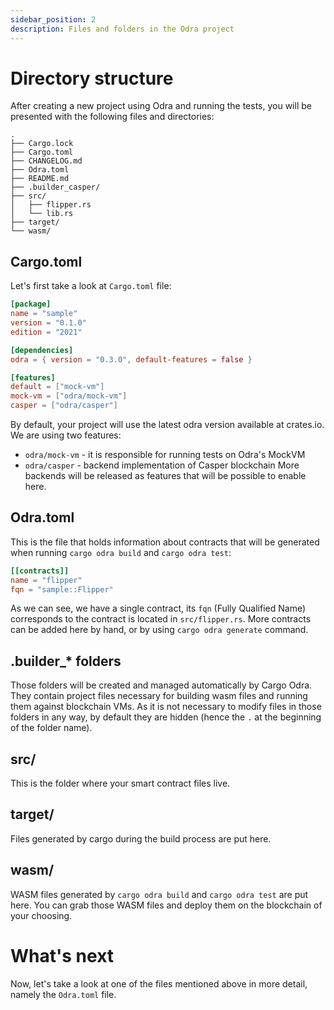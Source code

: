 ```yaml
---
sidebar_position: 2
description: Files and folders in the Odra project
---
```


# Directory structure

After creating a new project using Odra and running the tests, you will be presented with the
following files and directories:

```
.
├── Cargo.lock
├── Cargo.toml
├── CHANGELOG.md
├── Odra.toml
├── README.md
├── .builder_casper/
├── src/
│   ├── flipper.rs
│   └── lib.rs
├── target/
└── wasm/
```

## Cargo.toml
Let's first take a look at `Cargo.toml` file:

```toml
[package]
name = "sample"
version = "0.1.0"
edition = "2021"

[dependencies]
odra = { version = "0.3.0", default-features = false }

[features]
default = ["mock-vm"]
mock-vm = ["odra/mock-vm"]
casper = ["odra/casper"]
```

By default, your project will use the latest odra version available at crates.io. We are using two features:
- `odra/mock-vm` - it is responsible for running tests on Odra's MockVM
- `odra/casper` - backend implementation of Casper blockchain
  More backends will be released as features that will be possible to enable here.

## Odra.toml
This is the file that holds information about contracts that will be generated when running `cargo odra build` and
`cargo odra test`:

```toml
[[contracts]]
name = "flipper"
fqn = "sample::Flipper"
```

As we can see, we have a single contract, its `fqn` (Fully Qualified Name) corresponds to
the contract is located in `src/flipper.rs`.
More contracts can be added here by hand, or by using `cargo odra generate` command.

## .builder_* folders
Those folders will be created and managed automatically by Cargo Odra. They contain project files necessary
for building wasm files and running them against blockchain VMs. As it is not necessary to modify
files in those folders in any way, by default they are hidden (hence the `.` at the beginning of the
folder name).

## src/
This is the folder where your smart contract files live.

## target/
Files generated by cargo during the build process are put here.

## wasm/
WASM files generated by `cargo odra build` and `cargo odra test` are put here. You can grab those WASM files
and deploy them on the blockchain of your choosing.

# What's next
Now, let's take a look at one of the files mentioned above in more detail,
namely the `Odra.toml` file.
